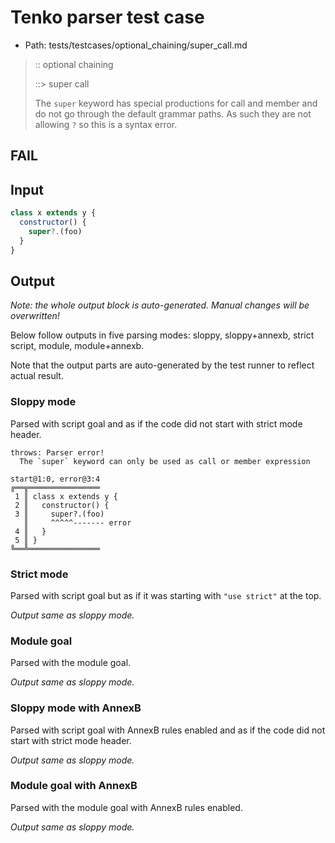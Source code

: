# Tenko parser test case

- Path: tests/testcases/optional_chaining/super_call.md

> :: optional chaining
>
> ::> super call
>
> The `super` keyword has special productions for call and member and do not go through the default grammar paths. As such they are not allowing `?` so this is a syntax error.

## FAIL

## Input

`````js
class x extends y {
  constructor() {
    super?.(foo)
  }
}
`````

## Output

_Note: the whole output block is auto-generated. Manual changes will be overwritten!_

Below follow outputs in five parsing modes: sloppy, sloppy+annexb, strict script, module, module+annexb.

Note that the output parts are auto-generated by the test runner to reflect actual result.

### Sloppy mode

Parsed with script goal and as if the code did not start with strict mode header.

`````
throws: Parser error!
  The `super` keyword can only be used as call or member expression

start@1:0, error@3:4
╔══╦════════════════
 1 ║ class x extends y {
 2 ║   constructor() {
 3 ║     super?.(foo)
   ║     ^^^^^------- error
 4 ║   }
 5 ║ }
╚══╩════════════════

`````

### Strict mode

Parsed with script goal but as if it was starting with `"use strict"` at the top.

_Output same as sloppy mode._

### Module goal

Parsed with the module goal.

_Output same as sloppy mode._

### Sloppy mode with AnnexB

Parsed with script goal with AnnexB rules enabled and as if the code did not start with strict mode header.

_Output same as sloppy mode._

### Module goal with AnnexB

Parsed with the module goal with AnnexB rules enabled.

_Output same as sloppy mode._
